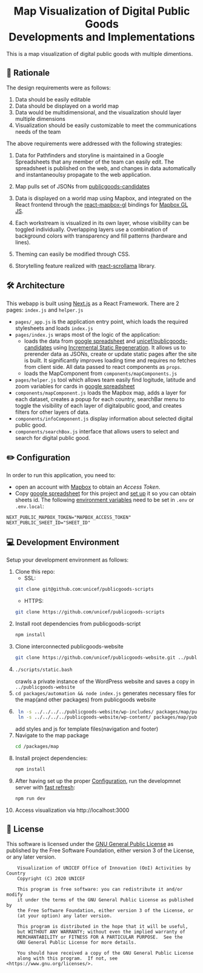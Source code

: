 <h1 align="center">Map Visualization of Digital Public Goods </br>Developments and Implementations</h1>

This is a map visualization of digital public goods with multiple dimentions.

## 🤔 Rationale

The design requirements were as follows:

1. Data should be easily editable
2. Data should be displayed on a world map
3. Data would be multidimensional, and the visualization should layer multiple dimensions
4. Visualization should be easily customizable to meet the communications needs of the team

The above requirements were addressed with the following strategies:

1. Data for Pathfinders and storyline is maintained in a Google Spreadsheets that any member of the team can easily edit. The spreadsheet is published on the web, and changes in data automatically and instantaneoulsy propagate to the web application.

2. Map pulls set of JSONs from [publicgoods-candidates]('https://github.com/unicef/publicgoods-candidates')

3. Data is displayed on a world map using Mapbox, and integrated on the React frontend through the [react-mapbox-gl](https://www.npmjs.com/package/react-mapbox-gl) bindings for [Mapbox GL JS](https://docs.mapbox.com/mapbox-gl-js/api/).

4. Each workstream is visualized in its own layer, whose visibility can be toggled individually. Overlapping layers use a combination of background colors with transparency and fill patterns (hardware and lines).

5. Theming can easily be modified through CSS.

6. Storytelling feature realized with [react-scrollama](https://github.com/jsonkao/react-scrollama) library.

## 🛠 Architecture

This webapp is built using [Next.js](https://nextjs.org/) as a React Framework.
There are 2 pages: `index.js` and `helper.js`

- `pages/_app.js` is the application entry point, which loads the required stylesheets and loads `index.js`
- `pages/index.js` wraps most of the logic of the application:
  - loads the data from [google spreadsheet](https://docs.google.com/spreadsheets/d/1t75gYVhdUjPD1532DbPYN49FLXFhpRwEBFiS4Hbk6_Q) and [unicef/publicgoods-candidates](https://github.com/unicef/publicgoods-candidates) using [Incremental Static Regeneration](https://nextjs.org/docs/basic-features/data-fetching#incremental-static-regeneration). It allows us to prerender data as JSONs, create or update static pages after the site is built. It significantly improves loading time and requires no fetches from client side. All data passed to react components as `props`.
  - loads the MapComponent from `components/mapComponents.js`
- `pages/helper.js` tool which allows team easily find logitude, latitude and zoom variables for cards in [google spreadsheet](https://docs.google.com/spreadsheets/d/1t75gYVhdUjPD1532DbPYN49FLXFhpRwEBFiS4Hbk6_Q)
- `components/mapComponent.js` loads the Mapbox map, adds a layer for each dataset, creates a popup for each country, searchBar menu to toggle the visibility of each layer of digitalpublic good, and creates filters for other layers of data.
- `components/infoComponent.js` display information about selected digital public good.
- `components/searchBox.js` interface that allows users to select and search for digital public good.

## ✏️ Configuration

In order to run this application, you need to:

- open an account with [Mapbox](https://www.mapbox.com/) to obtain an _Access Token_.
- Copy [google spreadsheet](https://docs.google.com/spreadsheets/d/1t75gYVhdUjPD1532DbPYN49FLXFhpRwEBFiS4Hbk6_Q) for this project and [set up](https://github.com/bpk68/g-sheets-api#set-up-a-google-sheet) it so you can obtain sheets id.
  The following [environment variables](https://nextjs.org/docs/basic-features/environment-variables) need to be set in `.env` or `.env.local`:

```
NEXT_PUBLIC_MAPBOX_TOKEN="MAPBOX_ACCESS_TOKEN"
NEXT_PUBLIC_SHEET_ID="SHEET_ID"
```

## 💻 Development Environment

Setup your development environment as follows:

1. Clone this repo:
   - SSL:
   ```bash
   git clone git@github.com:unicef/publicgoods-scripts
   ```
   - HTTPS:
   ```bash
   git clone https://github.com/unicef/publicgoods-scripts
   ```
2. Install root dependencies from publicgoods-script
   ```bash
   npm install
   ```
3. Clone interconnected publicgoods-website
   ```bash
   git clone https://github.com/unicef/publicgoods-website.git ../publicgoods-website
   ```
4. ```bash
   ./scripts/static.bash
   ```
   crawls a private instance of the WordPress website and saves a copy in `../publicgoods-website`
5. `cd packages/automation && node index.js` generates necessary files for the map(and other packages) from publicgoods website
6. ```bash |
    ln -s ../../../../publicgoods-website/wp-includes/ packages/map/public/wp-includes;
    ln -s ../../../../publicgoods-website/wp-content/ packages/map/public/wp-content;
   ```
   add styles and js for template files(navigation and footer)
7. Navigate to the map package
   ```bash
   cd /packages/map
   ```
8. Install project dependencies:
   ```bash
   npm install
   ```
9. After having set up the proper [Configuration](#%EF%B8%8F-configuration), run the developmnet server with [fast refresh](https://nextjs.org/docs/basic-features/fast-refresh):
   ```bash
   npm run dev
   ```
10. Access visualization via http://localhost:3000

## :memo: License

This software is licensed under the [GNU General Public License](LICENSE) as published by the Free Software Foundation, either version 3 of the License, or
any later version.

```
    Visualization of UNICEF Office of Innovation (OoI) Activities by Country
    Copyright (C) 2020 UNICEF

    This program is free software: you can redistribute it and/or modify
    it under the terms of the GNU General Public License as published by
    the Free Software Foundation, either version 3 of the License, or
    (at your option) any later version.

    This program is distributed in the hope that it will be useful,
    but WITHOUT ANY WARRANTY; without even the implied warranty of
    MERCHANTABILITY or FITNESS FOR A PARTICULAR PURPOSE.  See the
    GNU General Public License for more details.

    You should have received a copy of the GNU General Public License
    along with this program.  If not, see <https://www.gnu.org/licenses/>.
```
